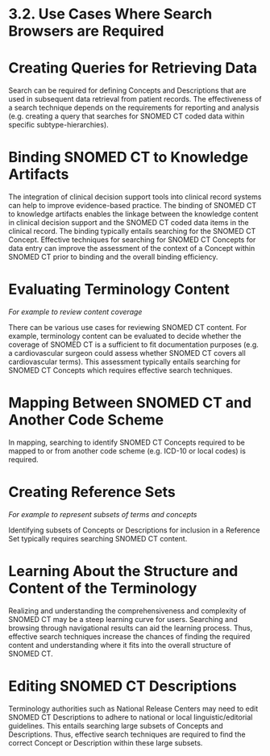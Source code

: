 # 3.2. Use Cases Where Search Browsers are Required

# Creating Queries for Retrieving Data

Search can be required for defining Concepts and Descriptions that are used in subsequent data retrieval from patient records. The effectiveness of a search technique depends on the requirements for reporting and analysis (e.g. creating a query that searches for SNOMED CT coded data within specific subtype-hierarchies).

# Binding SNOMED CT to Knowledge Artifacts

The integration of clinical decision support tools into clinical record systems can help to improve evidence-based practice. The binding of SNOMED CT to knowledge artifacts enables the linkage between the knowledge content in clinical decision support and the SNOMED CT coded data items in the clinical record. The binding typically entails searching for the SNOMED CT Concept. Effective techniques for searching for SNOMED CT Concepts for data entry can improve the assessment of the context of a Concept within SNOMED CT prior to binding and the overall binding efficiency.

# Evaluating Terminology Content

 _For example to review content coverage_

There can be various use cases for reviewing SNOMED CT content. For example, terminology content can be evaluated to decide whether the coverage of SNOMED CT is a sufficient to fit documentation purposes (e.g. a cardiovascular surgeon could assess whether SNOMED CT covers all cardiovascular terms). This assessment typically entails searching for SNOMED CT Concepts which requires effective search techniques.

# Mapping Between SNOMED CT and Another Code Scheme

In mapping, searching to identify SNOMED CT Concepts required to be mapped to or from another code scheme (e.g. ICD-10 or local codes) is required.

# Creating Reference Sets

 _For example to represent subsets of terms and concepts_

Identifying subsets of Concepts or Descriptions for inclusion in a Reference Set typically requires searching SNOMED CT content.

# Learning About the Structure and Content of the Terminology

Realizing and understanding the comprehensiveness and complexity of SNOMED CT may be a steep learning curve for users. Searching and browsing through navigational results can aid the learning process. Thus, effective search techniques increase the chances of finding the required content and understanding where it fits into the overall structure of SNOMED CT.

# Editing SNOMED CT Descriptions

Terminology authorities such as National Release Centers may need to edit SNOMED CT Descriptions to adhere to national or local linguistic/editorial guidelines. This entails searching large subsets of Concepts and Descriptions. Thus, effective search techniques are required to find the correct Concept or Description within these large subsets. 
